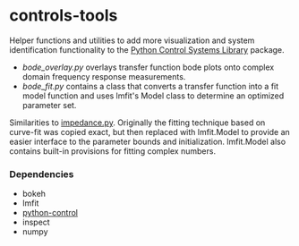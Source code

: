 # controls-tools

Helper functions and utilities to add more visualization and system identification functionality to the [Python Control Systems Library](https://python-control.readthedocs.io/) package. 

- *bode_overlay.py* overlays transfer function bode plots onto complex domain frequency response measurements.
- *bode_fit.py* contains a class that converts a transfer function into a fit model function and uses lmfit's Model class to determine an optimized parameter set. 

Similarities to [impedance.py](https://github.com/ECSHackWeek/impedance.py). Originally the fitting technique based on curve-fit was copied exact, but then replaced with lmfit.Model to provide an easier interface to the parameter bounds and initialization. lmfit.Model also contains built-in provisions for fitting complex numbers. 

### Dependencies
- bokeh
- lmfit
- [python-control](https://github.com/python-control/python-control)
- inspect
- numpy